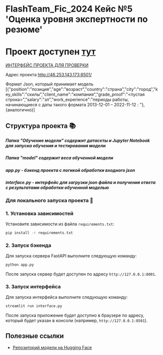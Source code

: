 
# FlashTeam_Fic_2024 Кейс №5 'Оценка уровня экспертности по резюме'

# Проект доступен [тут](http://46.253.143.173:8501/)
[ИНТЕРФЕЙС ПРОЕКТА ДЛЯ ПРОВЕРКИ](http://46.253.143.173:8501/)

Адрес проекта http://46.253.143.173:8501/

Формат Json, который принимает модель [{"position":"позиция","age":"возраст","country":"страна","city":"город","key_skills":"скилы","client_name":"компания","grade_proof":"<пустая строка>","salary":"зп","work_experience":"периоды работы, начинающиеся с даты такого формата 2013-12-01 – 2022-11-12 : "}, {аналогично}]


## Структура проекта 📚
##### Папка "Обучение модели" содержит датасеты и Jupyter Notebook для запуска обучения и тестирования модели
##### Папка "model" содержит веса обученной модели
##### app.py - бэкенд проекта с логикой обработки входного json
##### interface.py - интерфейс для загрузки json файла и получения ответа с результатами обработки обученной моделью



### Для локального запуска проекта 🚀

### 1. Установка зависимостей

Установите зависимости из файла `requirements.txt`:

```bash
pip install -r requirements.txt
```

### 2. Запуск бэкенда
Для запуска сервера FastAPI выполните следующую команду:

```bash
python app.py
```

После запуска сервер будет доступен по адресу `http://127.0.0.1:8001`.

### 3. Запуск интерфейса
Для запуска интерфейса выполните следующую команду:

```bash
streamlit run interface.py
```

После запуска приложение будет доступно в браузере по адресу, который будет указан в консоли (например, `http://127.0.0.1:8501`).

## Полезные ссылки
- [Репозиторий модели на Hugging Face](https://huggingface.co/USSR-POWER/FlashTeam)

